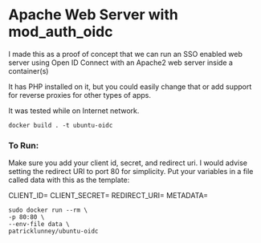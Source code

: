 # Apache Web Server with mod_auth_oidc

I made this as a proof of concept that we can run an SSO enabled web server using Open ID Connect with an Apache2 web server inside a container(s)

It has PHP installed on it, but you could easily change that or add support for reverse proxies for other types of apps.

It was tested while on Internet network.

`docker build . -t ubuntu-oidc`

### To Run:

Make sure you add your client id, secret, and redirect uri. I would advise setting the redirect URI to port 80 for simplicity.
Put your variables in a file called data with this as the template: 

CLIENT_ID=
CLIENT_SECRET=
REDIRECT_URI=
METADATA=

```
sudo docker run --rm \
-p 80:80 \ 
--env-file data \
patricklunney/ubuntu-oidc
```
